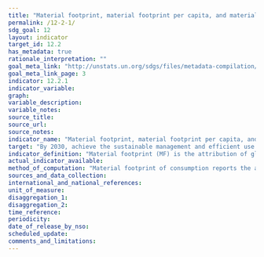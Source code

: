 ```yaml
---
title: "Material footprint, material footprint per capita, and material footprint per GDP"
permalink: /12-2-1/
sdg_goal: 12
layout: indicator
target_id: 12.2
has_metadata: true
rationale_interpretation: ""
goal_meta_link: "http://unstats.un.org/sdgs/files/metadata-compilation/Metadata-Goal-12.pdf"
goal_meta_link_page: 3
indicator: 12.2.1
indicator_variable: 
graph: 
variable_description: 
variable_notes: 
source_title: 
source_url: 
source_notes: 
indicator_name: "Material footprint, material footprint per capita, and material footprint per GDP"
target: "By 2030, achieve the sustainable management and efficient use of natural resources."
indicator_definition: "Material footprint (MF) is the attribution of global material extraction to domestic final demand of a country. It is calculated as raw material equivalent of imports (RMEIM) plus domestic extraction (DE) minus raw material equivalents of exports (RMEEX). For the attribution of the primary material needs of final demand a global, multi-regional input-output (MRIO) framework is employed. The attribution method based on I-O analytical tools is described in detail in Wiedmann et al. 2015. It is based on the EORA MRIO framework developed by the University of Sydney, Australia (Lenzen et al. 2013) which is an internationally well-established and the most detailed and reliable MRIO framework available to date."
actual_indicator_available: 
method_of_computation: "Material footprint of consumption reports the amount of primary materials required to serve final demand of a country and can be interpreted as an indicator for the material standard of living/level of capitalization of an economy. Per-capita MF describes the average material use for final demand. DMC and MF need to be looked at in combination as they cover the two aspects of the economy, production and consumption. The DMC reports the actual amount of material in an economy, MF the virtual amount required across the whole supply chain to service final demand. A country can, for instance have a very high DMC because it has a large primary production sector for export or a very low DMC because it has outsourced most of the material intensive industrial processes to other countries. The material footprint corrects for both phenomena."
sources_and_data_collection: 
international_and_national_references: 
unit_of_measure: 
disaggregation_1: 
disaggregation_2: 
time_reference: 
periodicity: 
date_of_release_by_nso: 
scheduled_update: 
comments_and_limitations: 
---
```


